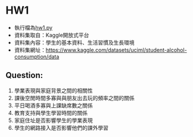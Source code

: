 # HW1  
- 執行檔為[hw1.py](https://github.com/Demigodd28/LATIA112-2/blob/main/HW1/hw1.py)
- 資料集取自：Kaggle開放式平台
- 資料集內容：學生的基本資料、生活習慣及生長環境
- 資料集網址：<https://www.kaggle.com/datasets/uciml/student-alcohol-consumption/data>

## Question:  
  1. 學業表現與家庭背景之間的相關性
  2. 課後空閒時間多寡與與朋友出去玩的頻率之間的關係
  3. 平日喝酒多寡與上課缺席數之關係
  4. 教育支持與學生學習時間的關係
  5. 家庭住址是否影響學生的學業表現
  6. 學生的網路接入是否影響他們的課外學習
